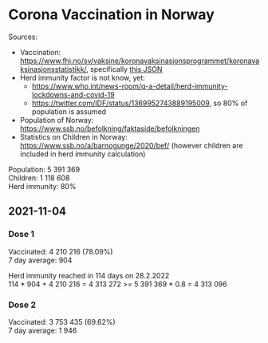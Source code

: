# Corona Vaccination in Norway

Sources:

- Vaccination: <https://www.fhi.no/sv/vaksine/koronavaksinasjonsprogrammet/koronavaksinasjonsstatistikk/>, specifically [this JSON](https://www.fhi.no/api/chartdata/api/99119)
- Herd immunity factor is not know, yet:
  - <https://www.who.int/news-room/q-a-detail/herd-immunity-lockdowns-and-covid-19>
  - <https://twitter.com/IDF/status/1369952743889195009>, so 80% of population is assumed
- Population of Norway: <https://www.ssb.no/befolkning/faktaside/befolkningen>
- Statistics on Children in Norway: https://www.ssb.no/a/barnogunge/2020/bef/ (however children are included in herd immunity calculation)

Population: 5 391 369  
Children: 1 118 608  
Herd immunity: 80%  

## 2021-11-04

### Dose 1

Vaccinated: 4 210 216 (78.09%)  
7 day average: 904

Herd immunity reached in 114 days on 28.2.2022  
114 * 904 + 4 210 216 = 4 313 272 >= 5 391 369 * 0.8 = 4 313 096

### Dose 2

Vaccinated: 3 753 435 (69.62%)  
7 day average: 1 946

